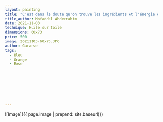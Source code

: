 ```yaml
---
layout: painting
title: "C'est dans le doute qu'on trouve les ingrédients et l'énergie de nos créations."                      
title_author: Mofaddel Abderrahim                                        
date: 2021-11-03
technique: Huile sur toile 
dimensions: 60x73
price: 500
image: 20211103-60x73.JPG
author: Garanse
tags:
  - Bleu
  - Orange
  - Rose
  
  
  
  
  
  
  
  
---
```

![Image]({{ page.image | prepend: site.baseurl}})

